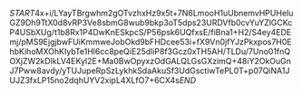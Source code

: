 $START$4x+i/LYayTBrgwhm2gOTvzhxHz9x5t+7N6LmooH1uUbnemvHPUHeIuGZ9Dh9TtX0d8vRP3Ve8sbmG8wub9bkp3oT5dps23URDVfb0cvYuYZlGCKcP4USbXUg/t1b8Rx1P4DwKnESkpcS/P56psk6UQfxsE/fiBna1+H2/S4ey4EDEmj/pMS9EjgjbwFUiKmmweJobOkd9bFHDcee53i+fX9Vn0jfYJzPkxpos7H0EhbKihoMXOhKIybTe1Hl6cc8peQiE25dliP8f3Gcz0xTH5AH/TLDu/7Uno01fnQOXjZW2kDlkLV4EKyl2E+Ma0BwOpyxzOdGALQLGsGXzimQ+48iY2OkOuGnJ7Pww8avdy/yTUJupeRpSzLykhkSdaAkuSf3UdGsctiwTePL0T+p07QiNA1JUJZ3fxLP15no2dqhUYV2xipL4XLfO7+6CX4s$END$